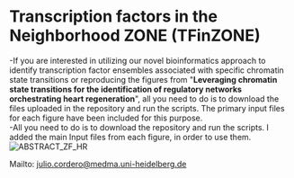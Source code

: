#  **Transcription factors in the Neighborhood ZONE (TFinZONE)**
-If you are interested in utilizing our novel bioinformatics approach to identify transcription factor ensembles associated with specific chromatin state transitions or reproducing the figures from "**Leveraging chromatin state transitions for the identification of regulatory networks orchestrating heart regeneration**", all you need to do is to download the files uploaded in the repository and run the scripts. The primary input files for each figure have been included for this purpose.<br />
-All you need to do is to download the repository and run the scripts. I added the main Input files from each figure, in order to use them.
![ABSTRACT_ZF_HR](https://github.com/jcorder316/01TFinZONE/assets/48988005/e567b081-77c2-4c57-a3da-151237cf23c7)


Mailto: julio.cordero@medma.uni-heidelberg.de<br />
